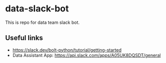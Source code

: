 # data-slack-bot
This is repo for data team slack bot.

## Useful links
- https://slack.dev/bolt-python/tutorial/getting-started
- Data Assistant App: https://api.slack.com/apps/A05UK8DQSDT/general
